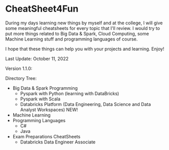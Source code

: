 # CheatSheet4Fun

During my days learning new things by myself and at the college, I will give some meaningful cheatsheets for every topic that I'll review. I would try to put more things related to Big Data & Spark, Cloud Computing, some Machine Learning stuff and programming languages of course.

I hope that these things can help you with your projects and learning. Enjoy!

Last Update: October 11, 2022

Version 1.1.0:

Directory Tree:
- Big Data & Spark Programming
  - Pyspark with Python (learning with DataBricks)
  - Pyspark with Scala
  - Databricks Platform (Data Engineering, Data Science and Data Analyst Workspaces) NEW!
- Machine Learning
- Programming Languages
  - C#
  - Java
- Exam Preparations CheatSheets
  - Databricks Data Engineer Associate


